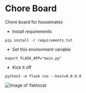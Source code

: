 # Chore Board
Chore board for housemates

* Install requirements
```
pip install -r requirements.txt
```

* Set this environment variable
```
export FLASK_APP="main.py"
```

* Kick it off
```
python3 -m flask run --host=0.0.0.0
```

![Image of Yaktocat](https://octodex.github.com/images/yaktocat.png) 
